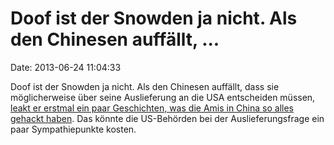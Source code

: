 Doof ist der Snowden ja nicht. Als den Chinesen auffällt, \...
==============================================================

Date: 2013-06-24 11:04:33

Doof ist der Snowden ja nicht. Als den Chinesen auffällt, dass sie
möglicherweise über seine Auslieferung an die USA entscheiden müssen,
[leakt er erstmal ein paar Geschichten, was die Amis in China so alles
gehackt
haben](http://www.scmp.com/news/hong-kong/article/1266777/exclusive-snowden-safe-hong-kong-more-us-cyberspying-details-revealed).
Das könnte die US-Behörden bei der Auslieferungsfrage ein paar
Sympathiepunkte kosten.
